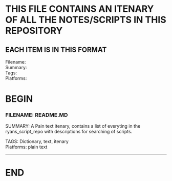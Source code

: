 # THIS FILE CONTAINS AN ITENARY OF ALL THE NOTES/SCRIPTS IN THIS REPOSITORY

## EACH ITEM IS IN THIS FORMAT ###
Filename:  
Summary:   
Tags:  
Platforms:  

# BEGIN
 ### FILENAME: README.MD ###
 SUMMARY: A Pain text itenary, 
 contains a list of everyting in the ryans_script_repo
 with descriptions for searching of scripts. 
 
 TAGS: Dictionary, text, itenary   
 Platforms: plain text  
________________________________________

# END
